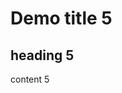 Demo title 5
========================================

heading 5
----------------------------------------

content 5

